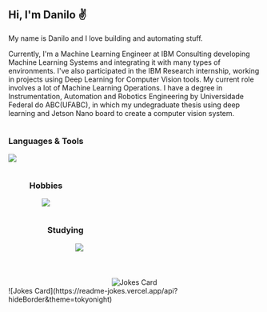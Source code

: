 ## Hi, I'm Danilo ✌️
<!--
I'm Danilo. You can find me at [LinkedIn](https://www.linkedin.com/in/dancps/).

-->
My name is Danilo and I love building and automating stuff. 

Currently, I'm a Machine Learning Engineer at IBM Consulting developing Machine Learning Systems and integrating it with many types of environments. I've also participated in the IBM Research internship, working in projects using Deep Learning for Computer Vision tools. My current role involves a lot of Machine Learning Operations.
I have a degree in Instrumentation, Automation and Robotics Engineering by Universidade Federal do ABC(UFABC), in which my undegraduate thesis using deep learning and Jetson Nano board to create a computer vision system.

<!--
[![Top Langs](https://github-readme-stats.vercel.app/api/top-langs/?username=dancps)](https://github.com/dancps/github-readme-stats)
-->


<div style="display: inline-grid;">
  <div align='left'>
    <h3>Languages & Tools</h3>
    <p >
      <a href="https://skillicons.dev">
        <img src="https://skillicons.dev/icons?i=python,cpp,docker,kubernetes,azure,windows,linux&theme=dark&perline=3" />
      </a>
    </p>
  </div>
  <div align='center'>
    <h3>Hobbies</h3>
    <p >
      <a href="https://skillicons.dev">
        <img src="https://skillicons.dev/icons?i=arduino,linux&theme=dark&perline=3" />
      </a>
    </p>
  </div>
  <div align='right'>
    <h3>Studying</h3>
    <p >
      <a href="https://skillicons.dev">
        <img src="https://skillicons.dev/icons?i=terraform,azure&theme=dark&perline=3" />
      </a>
    </p>
  </div>
</div>
<!--
### Languages and tools
Python C++ Keras Tensorflow Pytorch Pandas Docker Kubernetes Azure Windows Linux Sonarqube
### Studying
Azure Terraform
### Hobbies
Arduino Linux 
-->

# 
<div align="center">
<img src="https://readme-jokes.vercel.app/api" alt="Jokes Card" />
</div>
![Jokes Card](https://readme-jokes.vercel.app/api?hideBorder&theme=tokyonight)

<!--
**dancps/dancps** is a ✨ _special_ ✨ repository because its `README.md` (this file) appears on your GitHub profile.

Here are some ideas to get you started:

- 🔭 I’m currently working on ...
- 🌱 I’m currently learning ...
- 👯 I’m looking to collaborate on ...
- 🤔 I’m looking for help with ...
- 💬 Ask me about ...
- 📫 How to reach me: ...
- 😄 Pronouns: ...
- ⚡ Fun fact: ...
📖📚
-->
